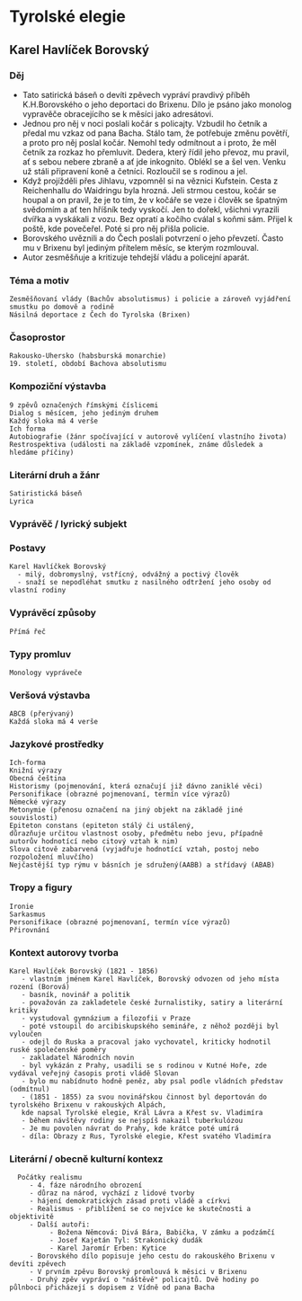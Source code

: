 # Tyrolské elegie
## Karel Havlíček Borovský

### Děj
   - Tato satirická báseň o devíti zpěvech vypráví pravdivý příběh K.H.Borovského o jeho deportaci do Brixenu. Dílo je psáno jako monolog                       vypravěče obracejícího se k měsíci jako adresátovi.
   - Jednou pro něj v noci poslali kočár s policajty. Vzbudil ho četník a předal mu vzkaz od pana Bacha. Stálo tam, že potřebuje změnu povětří, a               proto pro něj poslal kočár. Nemohl tedy odmítnout a i proto, že měl četník za rozkaz ho přemluvit. Dedera, který řídil jeho převoz, mu pravil,             ať s sebou nebere zbraně a ať jde inkognito. Oblékl se a šel ven. Venku už stáli připravení koně a četníci. Rozloučil se s rodinou a jel.
   - Když projížděli přes Jihlavu, vzpomněl si na věznici Kufstein. Cesta z Reichenhallu do Waidringu byla hrozná. Jeli strmou cestou, kočár se                 houpal a on pravil, že je to tím, že v kočáře se veze i člověk se špatným svědomím a ať ten hříšník tedy vyskočí. Jen to dořekl, všichni                   vyrazili dvířka a vyskákali z vozu. Bez opratí a kočího cválal s koňmi sám. Přijel k poště, kde povečeřel. Poté si pro něj přišla policie.
   - Borovského uvěznili a do Čech poslali potvrzení o jeho převzetí. Často mu v Brixenu byl jediným přítelem měsíc, se kterým rozmlouval.
   - Autor zesměšňuje a kritizuje tehdejší vládu a policejní aparát.

### Téma a motiv
    Zesměšňovaní vlády (Bachův absolutismus) i policie a zároveň vyjádření smustku po domově a rodině
    Násilná deportace z Čech do Tyrolska (Brixen)
### Časoprostor
    Rakousko-Uhersko (habsburská monarchie)
    19. století, období Bachova absolutismu
### Kompoziční výstavba
    9 zpěvů označených římskými číslicemi
    Dialog s měsícem, jeho jediným druhem
    Každý sloka má 4 verše
    Ich forma
    Autobiografie (žánr spočívající v autorově vylíčení vlastního života)
    Restrospektiva (události na základě vzpomínek, známe důsledek a hledáme příčiny)
### Literární druh a žánr
    Satiristická báseň
    Lyrica
### Vyprávěč / lyrický subjekt
    
### Postavy
    Karel Havlíčkek Borovský
      - milý, dobromyslný, vstřícný, odvážný a poctivý člověk
      - snaží se nepodléhat smutku z nasilného odtržení jeho osoby od vlastní rodiny
### Vyprávěcí způsoby
    Přímá řeč
### Typy promluv 
    Monology vypráveče    
### Veršová výstavba
    ABCB (přerývaný)
    Každá sloka má 4 verše
### Jazykové prostředky
    Ich-forma
    Knižní výrazy
    Obecná čeština
    Historismy (pojmenování, která označují již dávno zaniklé věci)
    Personifikace (obrazné pojmenovaní, termín více výrazů)
    Německé výrazy
    Metonymie (přenosu označení na jiný objekt na základě jiné souvislosti)
    Epiteton constans (epiteton stálý či ustálený, 
    důrazňuje určitou vlastnost osoby, předmětu nebo jevu, případně autorův hodnotící nebo citový vztah k nim)
    Slova citově zabarvená (vyjadřuje hodnotící vztah, postoj nebo rozpoložení mluvčího)
    Nejčastější typ rýmu v básních je sdružený(AABB) a střídavý (ABAB)
### Tropy a figury
    Ironie
    Sarkasmus
    Personifikace (obrazné pojmenovaní, termín více výrazů)
    Přirovnání
### Kontext autorovy tvorba
    Karel Havlíček Borovský (1821 - 1856)
       - vlastním jménem Karel Havlíček, Borovský odvozen od jeho místa rození (Borová)
       - basník, novinář a politik
       - považován za zakladetele české žurnalistiky, satiry a literární kritiky
       - vystudoval gymnázium a filozofii v Praze
       - poté vstoupil do arcibiskupského semináře, z něhož později byl vyloučen
       - odejl do Ruska a pracoval jako vychovatel, kriticky hodnotil ruské společenské poměry
       - zakladatel Národních novin
       - byl vykázán z Prahy, usadili se s rodinou v Kutné Hoře, zde vydával veřejný časopis proti vládě Slovan
       - bylo mu nabídnuto hodně peněz, aby psal podle vládních představ (odmítnul)
       - (1851 - 1855) za svou novinářskou činnost byl deportován do tyrolského Brixenu v rakouských Alpách, 
       kde napsal Tyrolské elegie, Král Lávra a Křest sv. Vladimíra
       - během návštěvy rodiny se nejspíš nakazil tuberkulózou
       - Je mu povolen návrat do Prahy, kde krátce poté umírá
       - díla: Obrazy z Rus, Tyrolské elegie, Křest svatého Vladimíra
### Literární / obecně kulturní kontexz
      Počátky realismu
         - 4. fáze národního obrození
         - důraz na národ, vychází z lidové tvorby
         - hájení demokratických zásad proti vládě a církvi
         - Realismus - přiblížení se co nejvíce ke skutečnosti a objektivitě
         - Další autoři: 
              - Božena Němcová: Divá Bára, Babička, V zámku a podzámčí
              - Josef Kajetán Tyl: Strakonický dudák
              - Karel Jaromír Erben: Kytice
         - Borovského dílo popisuje jeho cestu do rakouského Brixenu v devíti zpěvech
         - V prvním zpěvu Borovský promlouvá k měsici v Brixenu
         - Druhý zpěv vypráví o "náštěvě" policajtů. Dvě hodiny po půlnboci přicházejí s dopisem z Vídně od pana Bacha

